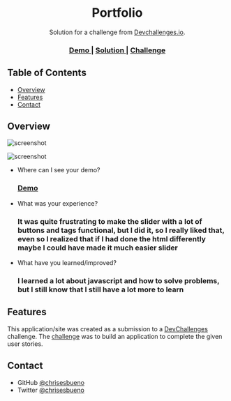 <!-- Please update value in the {}  -->

<h1 align="center">Portfolio</h1>

<div align="center">
   Solution for a challenge from  <a href="http://devchallenges.io" target="_blank">Devchallenges.io</a>.
</div>

<div align="center">
  <h3>
    <a href="https://chrisesbueno.github.io/portfolio-challenge/">
      Demo
    </a>
    <span> | </span>
    <a href="https://devchallenges.io/solutions/IekwsoVl6SPQtKgFfsFF">
      Solution
    </a>
    <span> | </span>
    <a href="https://devchallenges.io/challenges/5ZnOYsSXM24JWnCsNFlt">
      Challenge
    </a>
  </h3>
</div>

<!-- TABLE OF CONTENTS -->

## Table of Contents

- [Overview](#overview)
- [Features](#features)
- [Contact](#contact)

<!-- OVERVIEW -->

## Overview

![screenshot](https://user-images.githubusercontent.com/16707738/92399059-5716eb00-f132-11ea-8b14-bcacdc8ec97b.png)

![screenshot](https://user-images.githubusercontent.com/16707738/92399059-5716eb00-f132-11ea-8b14-bcacdc8ec97b.png)

- Where can I see your demo?
  <h3>
    <a href="https://chrisesbueno.github.io/portfolio-challenge/">
      Demo
    </a>
  </h3>  
- What was your experience?
  <h3>It was quite frustrating to make the slider with a lot of buttons and tags functional, but I did it, so I really liked that, even so I realized that if I had done the html differently maybe I could have made it much easier slider</h3>
- What have you learned/improved?
  <h3>I learned a lot about javascript and how to solve problems, but I still know that I still have a lot more to learn
</h3>

## Features

<!-- List the features of your application or follow the template. Don't share the figma file here :) -->

This application/site was created as a submission to a [DevChallenges](https://devchallenges.io/challenges) challenge. The [challenge](https://devchallenges.io/challenges/5ZnOYsSXM24JWnCsNFlt) was to build an application to complete the given user stories.

## Contact

- GitHub [@chrisesbueno](https://github.com/chrisesbueno)
- Twitter [@chrisesbueno](https://twitter.com/chrisesbueno)
